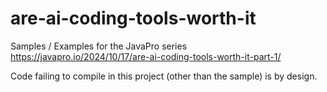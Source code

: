 # are-ai-coding-tools-worth-it
Samples / Examples for the JavaPro series https://javapro.io/2024/10/17/are-ai-coding-tools-worth-it-part-1/

Code failing to compile in this project (other than the sample) is by design. 
